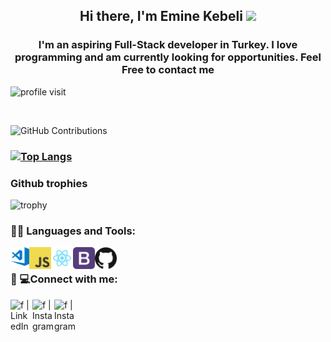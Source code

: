 <div style="text-align:center" align='center'>   
   
## Hi there, I'm Emine Kebeli <img src="https://media.giphy.com/media/hvRJCLFzcasrR4ia7z/giphy.gif" width="25px">
<!-- <div align='center'> -->
   
### I'm an aspiring Full-Stack developer in Turkey. I love programming and am currently looking for opportunities. Feel Free to contact me

</div>

![profile visit](https://komarev.com/ghpvc/?username=eminekbl)

<br />

![GitHub Contributions](https://github-readme-stats.vercel.app/api?username=eminekbl&show_icons=true&theme=react&show_icons=true)
   
### [![Top Langs](https://github-readme-stats.vercel.app/api/top-langs/?username=eminekbl&layout=compact&theme=react&show_icons=true)](https://github.com/eminekbl/github-readme-stats)

### Github trophies
![trophy](https://github-profile-trophy.vercel.app/?username=eminekbl&theme=react&show_icons=true)
<br />

### :mage_man: Languages and Tools:
<!-- start tools and languages -->
<img align="left" alt="Visual Studio Code" width="30px" src="https://raw.githubusercontent.com/github/explore/80688e429a7d4ef2fca1e82350fe8e3517d3494d/topics/visual-studio-code/visual-studio-code.png" />
<img align="left" alt="JavaScript" width="35px"src="https://raw.githubusercontent.com/github/explore/80688e429a7d4ef2fca1e82350fe8e3517d3494d/topics/javascript/javascript.png"/>
<img align="left" alt="react" width="35px" src="https://raw.githubusercontent.com/github/explore/80688e429a7d4ef2fca1e82350fe8e3517d3494d/topics/react/react.png" />
<img align="left" alt="bootstrap" width="35px" src="https://raw.githubusercontent.com/github/explore/80688e429a7d4ef2fca1e82350fe8e3517d3494d/topics/bootstrap/bootstrap.png" />
<img align="left" alt="GitHub" width="35px" src="https://raw.githubusercontent.com/github/explore/78df643247d429f6cc873026c0622819ad797942/topics/github/github.png" />
<!-- start tools and languages -->
<br/>

### :woman: 💻Connect with me:

[<img align="left" alt="f | LinkedIn" width="35px" src="https://cdn.jsdelivr.net/npm/simple-icons@v3/icons/linkedin.svg" />](https://www.linkedin.com/in/eminekebeli/)
[<img align="left" alt="f | Instagram" width="35px" src="https://cdn.jsdelivr.net/npm/simple-icons@v3/icons/instagram.svg" />](https://www.instagram.com/kbl.emine/)
[<img align="left" alt="f | Instagram" width="35px" src="https://cdn.jsdelivr.net/npm/simple-icons@v3/icons/gmail.svg" />](mailto:kbl.emine@gmail.com?subject=[GitHub]%20Source%20Han%20Sans)

<br />
<br />


